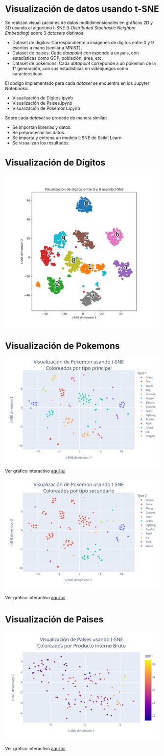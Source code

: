 # Visualización de datos usando t-SNE
Se realizan visualizaciones de datos multidimensionales en gráficos 2D y 3D usando el algoritmo t-SNE (*t-Distributed Stochastic Neighbor Embedding*)
sobre 3 *datasets* distintos:

- Dataset de dígitos: Correspondiente a imágenes de dígitos entre 0 y 9 escritos a mano (similar a MNIST).
- Dataset de paises: Cada *datapoint* corresponde a un país, con estadísticas como GDP, población, área, etc.
- Dataset de pokemons: Cada *datapoint* correponde a un pokemon de la 1° generación, con sus estadisticas en videojuegos como características.

El código implementado para cada *dataset* se encuentra en los Jupyter Notebooks:
- Visualización de Dígitos.ipynb
- Visualización de Paises.ipynb
- Visualización de Pokemons.ipynb

Sobre cada *dataset* se procede de manera símilar:
- Se importan librerías y datos.
- Se preprocesan los datos.
- Se importa y entrena un modelo t-SNE de Scikit Learn.
- Se visualizan los resultados.

# Visualización de Dígitos
<img src="images/visualizacion digitos.svg" width=600 height = "auto"></img>


# Visualización de Pokemons

<img src="images/by_type.svg" width=600 height = "auto"></img>   
Ver gráfico interactivo [aquí 📊](https://rhoffmannv.github.io/t-sne/html/by_type_text.html)

<img src="images/by_type_2.svg" width=600 height = "auto"></img>

Ver gráfico interactivo [aquí 📊](https://rhoffmannv.github.io/t-sne/html/by_type_2_text.html)

# Visualización de Paises

<img src="images/paises_by_gdp.svg" width=600 height = "auto"></img>

Ver gráfico interactivo [aquí 📊](https://rhoffmannv.github.io/t-sne/html/paises_by_gdp_text.html)
